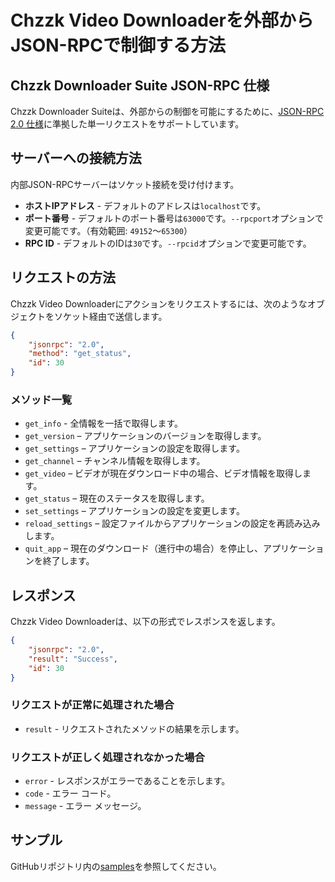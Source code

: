 # Chzzk Video Downloaderを外部からJSON-RPCで制御する方法

## Chzzk Downloader Suite JSON-RPC 仕様
Chzzk Downloader Suiteは、外部からの制御を可能にするために、[JSON-RPC 2.0 仕様](https://www.jsonrpc.org/specification)に準拠した単一リクエストをサポートしています。

## サーバーへの接続方法
内部JSON-RPCサーバーはソケット接続を受け付けます。

* **ホストIPアドレス** - デフォルトのアドレスは`localhost`です。
* **ポート番号** - デフォルトのポート番号は`63000`です。`--rpcport`オプションで変更可能です。（有効範囲: `49152`〜`65300`）
* **RPC ID** - デフォルトのIDは`30`です。`--rpcid`オプションで変更可能です。

## リクエストの方法
Chzzk Video Downloaderにアクションをリクエストするには、次のようなオブジェクトをソケット経由で送信します。

```json
{
    "jsonrpc": "2.0",
    "method": "get_status",
    "id": 30
}
```

### メソッド一覧
* `get_info` - 全情報を一括で取得します。
* `get_version` – アプリケーションのバージョンを取得します。
* `get_settings` – アプリケーションの設定を取得します。
* `get_channel` – チャンネル情報を取得します。
* `get_video` – ビデオが現在ダウンロード中の場合、ビデオ情報を取得します。
* `get_status` – 現在のステータスを取得します。
* `set_settings` – アプリケーションの設定を変更します。
* `reload_settings` – 設定ファイルからアプリケーションの設定を再読み込みします。
* `quit_app` – 現在のダウンロード（進行中の場合）を停止し、アプリケーションを終了します。

## レスポンス
Chzzk Video Downloaderは、以下の形式でレスポンスを返します。

```json
{
    "jsonrpc": "2.0",
    "result": "Success",
    "id": 30
}
```

### リクエストが正常に処理された場合
* `result` - リクエストされたメソッドの結果を示します。

### リクエストが正しく処理されなかった場合
* `error` - レスポンスがエラーであることを示します。
* `code` - エラー コード。
* `message` - エラー メッセージ。

## サンプル
GitHubリポジトリ内の[samples](https://github.com/Choonholic/ChzzkDownloader/blob/main/samples/)を参照してください。
